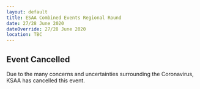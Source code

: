 ```yaml
---
layout: default
title: ESAA Combined Events Regional Round
date: 27/28 June 2020
dateOverride: 27/28 June 2020
location: TBC
---
```


## Event Cancelled

Due to the many concerns and uncertainties surrounding the Coronavirus, KSAA has cancelled this event.
